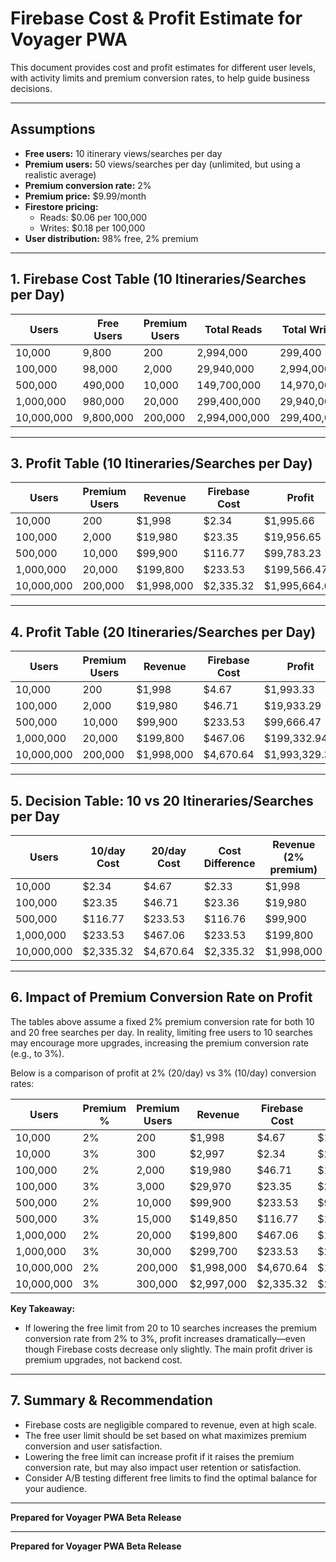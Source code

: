 # Firebase Cost & Profit Estimate for Voyager PWA

This document provides cost and profit estimates for different user levels, with activity limits and premium conversion rates, to help guide business decisions.

---

## Assumptions
- **Free users:** 10 itinerary views/searches per day
- **Premium users:** 50 views/searches per day (unlimited, but using a realistic average)
- **Premium conversion rate:** 2%
- **Premium price:** $9.99/month
- **Firestore pricing:**
  - Reads: $0.06 per 100,000
  - Writes: $0.18 per 100,000
- **User distribution:** 98% free, 2% premium

---

## 1. Firebase Cost Table (10 Itineraries/Searches per Day)

| Users      | Free Users | Premium Users | Total Reads | Total Writes | Reads Cost | Writes Cost | Total Cost |
|------------|------------|--------------|------------|-------------|------------|-------------|------------|
| 10,000     | 9,800      | 200          | 2,994,000  | 299,400     | $1.80      | $0.54       | $2.34      |
| 100,000    | 98,000     | 2,000        | 29,940,000 | 2,994,000   | $17.96     | $5.39       | $23.35     |
| 500,000    | 490,000    | 10,000       | 149,700,000| 14,970,000  | $89.82     | $26.95      | $116.77    |
| 1,000,000  | 980,000    | 20,000       | 299,400,000| 29,940,000  | $179.64    | $53.89      | $233.53    |
| 10,000,000 | 9,800,000  | 200,000      | 2,994,000,000| 299,400,000| $1,796.40  | $538.92     | $2,335.32  |

---

<!-- Removed 20/day table: free tier is now 10/day -->

## 3. Profit Table (10 Itineraries/Searches per Day)

| Users      | Premium Users | Revenue      | Firebase Cost | Profit      |
|------------|---------------|--------------|--------------|-------------|
| 10,000     | 200           | $1,998       | $2.34        | $1,995.66   |
| 100,000    | 2,000         | $19,980      | $23.35       | $19,956.65  |
| 500,000    | 10,000        | $99,900      | $116.77      | $99,783.23  |
| 1,000,000  | 20,000        | $199,800     | $233.53      | $199,566.47 |
| 10,000,000 | 200,000       | $1,998,000   | $2,335.32    | $1,995,664.68|

---

## 4. Profit Table (20 Itineraries/Searches per Day)

| Users      | Premium Users | Revenue      | Firebase Cost | Profit      |
|------------|---------------|--------------|--------------|-------------|
| 10,000     | 200           | $1,998       | $4.67        | $1,993.33   |
| 100,000    | 2,000         | $19,980      | $46.71       | $19,933.29  |
| 500,000    | 10,000        | $99,900      | $233.53      | $99,666.47  |
| 1,000,000  | 20,000        | $199,800     | $467.06      | $199,332.94 |
| 10,000,000 | 200,000       | $1,998,000   | $4,670.64    | $1,993,329.36|

---

## 5. Decision Table: 10 vs 20 Itineraries/Searches per Day

| Users      | 10/day Cost | 20/day Cost | Cost Difference | Revenue (2% premium) | Profit Difference |
|------------|-------------|-------------|-----------------|----------------------|------------------|
| 10,000     | $2.34       | $4.67       | $2.33           | $1,998               | $-2.33           |
| 100,000    | $23.35      | $46.71      | $23.36          | $19,980              | $-23.36          |
| 500,000    | $116.77     | $233.53     | $116.76         | $99,900              | $-116.76         |
| 1,000,000  | $233.53     | $467.06     | $233.53         | $199,800             | $-233.53         |
| 10,000,000 | $2,335.32   | $4,670.64   | $2,335.32       | $1,998,000           | $-2,335.32       |

---


## 6. Impact of Premium Conversion Rate on Profit

The tables above assume a fixed 2% premium conversion rate for both 10 and 20 free searches per day. In reality, limiting free users to 10 searches may encourage more upgrades, increasing the premium conversion rate (e.g., to 3%).

Below is a comparison of profit at 2% (20/day) vs 3% (10/day) conversion rates:

| Users      | Premium % | Premium Users | Revenue      | Firebase Cost | Profit      |
|------------|-----------|--------------|--------------|--------------|-------------|
| 10,000     | 2%        | 200          | $1,998       | $4.67        | $1,993.33   |
| 10,000     | 3%        | 300          | $2,997       | $2.34        | $2,994.66   |
| 100,000    | 2%        | 2,000        | $19,980      | $46.71       | $19,933.29  |
| 100,000    | 3%        | 3,000        | $29,970      | $23.35       | $29,946.65  |
| 500,000    | 2%        | 10,000       | $99,900      | $233.53      | $99,666.47  |
| 500,000    | 3%        | 15,000       | $149,850     | $116.77      | $149,733.23 |
| 1,000,000  | 2%        | 20,000       | $199,800     | $467.06      | $199,332.94 |
| 1,000,000  | 3%        | 30,000       | $299,700     | $233.53      | $299,466.47 |
| 10,000,000 | 2%        | 200,000      | $1,998,000   | $4,670.64    | $1,993,329.36|
| 10,000,000 | 3%        | 300,000      | $2,997,000   | $2,335.32    | $2,994,664.68|

**Key Takeaway:**
- If lowering the free limit from 20 to 10 searches increases the premium conversion rate from 2% to 3%, profit increases dramatically—even though Firebase costs decrease only slightly. The main profit driver is premium upgrades, not backend cost.

---

## 7. Summary & Recommendation
- Firebase costs are negligible compared to revenue, even at high scale.
- The free user limit should be set based on what maximizes premium conversion and user satisfaction.
- Lowering the free limit can increase profit if it raises the premium conversion rate, but may also impact user retention or satisfaction.
- Consider A/B testing different free limits to find the optimal balance for your audience.

---

**Prepared for Voyager PWA Beta Release**

---

**Prepared for Voyager PWA Beta Release**
